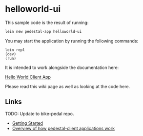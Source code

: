 # helloworld-ui

This sample code is the result of running:

```bash
lein new pedestal-app helloworld-ui
```

You may start the application by running the following commands:

```
lein repl
(dev)
(run)
```

It is intended to work alongside the documentation here:

[Hello World Client App](https://github.com/relevance/platform/wiki/Hello-World-Client-App)

Please read this wiki page as well as looking at the code here.

## Links

TODO: Update to bike-pedal repo.

* [Getting Started](https://github.com/relevance/platform/tree/master/app#usage)
* [Overview of how pedestal-client applications work](https://github.com/relevance/platform/wiki/Client-Application-Model)
